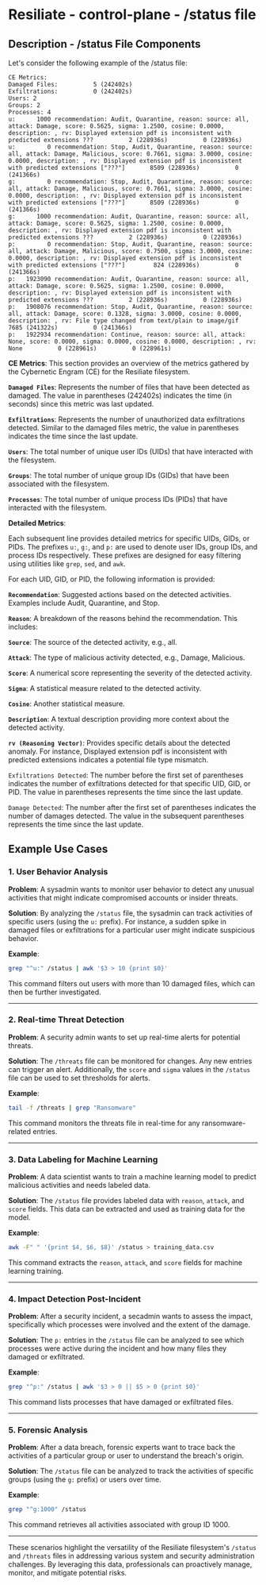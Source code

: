 # Resiliate - control-plane - /status file

## Description - /status File Components

Let's consider the following example of the /status file:

<!-- markdownlint-disable MD013 -->
```console
CE Metrics:
Damaged Files:          5 (242402s)
Exfiltrations:          0 (242402s)
Users: 2
Groups: 2
Processes: 4
u:      1000 recommendation: Audit, Quarantine, reason: source: all, attack: Damage, score: 0.5625, sigma: 1.2500, cosine: 0.0000, description: , rv: Displayed extension pdf is inconsistent with predicted extensions ???          2 (228936s)          0 (228936s)
u:         0 recommendation: Stop, Audit, Quarantine, reason: source: all, attack: Damage, Malicious, score: 0.7661, sigma: 3.0000, cosine: 0.0000, description: , rv: Displayed extension pdf is inconsistent with predicted extensions ["???"]       8509 (228936s)          0 (241366s)
g:         0 recommendation: Stop, Audit, Quarantine, reason: source: all, attack: Damage, Malicious, score: 0.7661, sigma: 3.0000, cosine: 0.0000, description: , rv: Displayed extension pdf is inconsistent with predicted extensions ["???"]       8509 (228936s)          0 (241366s)
g:      1000 recommendation: Audit, Quarantine, reason: source: all, attack: Damage, score: 0.5625, sigma: 1.2500, cosine: 0.0000, description: , rv: Displayed extension pdf is inconsistent with predicted extensions ???          2 (228936s)          0 (228936s)
p:         0 recommendation: Stop, Audit, Quarantine, reason: source: all, attack: Damage, Malicious, score: 0.7500, sigma: 3.0000, cosine: 0.0000, description: , rv: Displayed extension pdf is inconsistent with predicted extensions ["???"]        824 (228936s)          0 (241366s)
p:   1923090 recommendation: Audit, Quarantine, reason: source: all, attack: Damage, score: 0.5625, sigma: 1.2500, cosine: 0.0000, description: , rv: Displayed extension pdf is inconsistent with predicted extensions ???          2 (228936s)          0 (228936s)
p:   1908076 recommendation: Stop, Audit, Quarantine, reason: source: all, attack: Damage, score: 0.1328, sigma: 3.0000, cosine: 0.0000, description: , rv: File type changed from text/plain to image/gif       7685 (241322s)          0 (241366s)
p:   1922934 recommendation: Continue, reason: source: all, attack: None, score: 0.0000, sigma: 0.0000, cosine: 0.0000, description: , rv: None          0 (228961s)          0 (228961s)

```
<!-- markdownlint-enable MD013 -->

**CE Metrics**: This section provides an overview of the metrics
gathered by the Cybernetic Engram (CE) for the Resiliate filesystem.

**`Damaged Files`**: Represents the number of files that have been detected as damaged.
The value in parentheses (242402s) indicates the time (in seconds) since this metric
was last updated.

**`Exfiltrations`**: Represents the number of unauthorized data exfiltrations detected.
Similar to the damaged files metric, the value in parentheses indicates the time
since the last update.

**`Users`**: The total number of unique user IDs (UIDs) that have interacted with
the filesystem.

**`Groups`**: The total number of unique group IDs (GIDs) that have been associated
with the filesystem.

**`Processes`**: The total number of unique process IDs (PIDs) that have interacted
with the filesystem.

**Detailed Metrics**:

Each subsequent line provides detailed metrics for specific UIDs, GIDs, or PIDs.
The prefixes `u:`, `g:`, and `p:` are used to denote user IDs, group IDs, and
process IDs respectively. These prefixes are designed for easy filtering using utilities
like `grep`, `sed`, and `awk`.

For each UID, GID, or PID, the following information is provided:

**`Recommendation`**: Suggested actions based on the detected activities.
Examples include Audit, Quarantine, and Stop.

**`Reason`**: A breakdown of the reasons behind the recommendation. This includes:

**`Source`**: The source of the detected activity, e.g., all.

**`Attack`**: The type of malicious activity detected, e.g., Damage, Malicious.

**`Score`**: A numerical score representing the severity of the detected activity.

**`Sigma`**: A statistical measure related to the detected activity.

**`Cosine`**: Another statistical measure.

**`Description`**: A textual description providing more context about the detected
activity.

**`rv (Reasoning Vector)`**: Provides specific details about the detected anomaly.
For instance, Displayed extension pdf is inconsistent with predicted extensions
indicates a potential file type mismatch.

`Exfiltrations Detected`: The number before the first set of parentheses indicates
the number of exfiltrations detected for that specific UID, GID, or PID. The value
in parentheses represents the time since the last update.

`Damage Detected`: The number after the first set of parentheses indicates the number
of damages detected. The value in the subsequent parentheses represents the time
since the last update.

## Example Use Cases

### 1. **User Behavior Analysis**

**Problem**: A sysadmin wants to monitor user behavior to detect any
unusual activities that might indicate compromised accounts or
insider threats.

**Solution**: By analyzing the `/status` file, the sysadmin can
track activities of specific users (using the `u:` prefix). For
instance, a sudden spike in damaged files or exfiltrations for a
particular user might indicate suspicious behavior.

**Example**:

```bash
grep "^u:" /status | awk '$3 > 10 {print $0}'
```

This command filters out users with more than 10 damaged files,
which can then be further investigated.

---

### 2. **Real-time Threat Detection**

**Problem**: A security admin wants to set up real-time alerts for potential threats.

**Solution**: The `/threats` file can be monitored for changes. Any
new entries can trigger an alert. Additionally, the `score` and
`sigma` values in the `/status` file can be used to set thresholds
for alerts.

**Example**:

```bash
tail -f /threats | grep "Ransomware"
```

This command monitors the threats file in real-time for any ransomware-related entries.

---

### 3. **Data Labeling for Machine Learning**

**Problem**: A data scientist wants to train a machine learning
model to predict malicious activities and needs labeled data.

**Solution**: The `/status` file provides labeled data with
`reason`, `attack`, and `score` fields. This data can be extracted
and used as training data for the model.

**Example**:

```bash
awk -F" " '{print $4, $6, $8}' /status > training_data.csv
```

This command extracts the `reason`, `attack`, and `score` fields for machine learning training.

---

### 4. **Impact Detection Post-Incident**

**Problem**: After a security incident, a secadmin wants to assess
the impact, specifically which processes were involved and the
extent of the damage.

**Solution**: The `p:` entries in the `/status` file can be analyzed
to see which processes were active during the incident and how many
files they damaged or exfiltrated.

**Example**:

```bash
grep "^p:" /status | awk '$3 > 0 || $5 > 0 {print $0}'
```

This command lists processes that have damaged or exfiltrated files.

---

### 5. **Forensic Analysis**

**Problem**: After a data breach, forensic experts want to trace
back the activities of a particular group or user to understand the
breach's origin.

**Solution**: The `/status` file can be analyzed to track the
activities of specific groups (using the `g:` prefix) or users over
time.

**Example**:

```bash
grep "^g:1000" /status
```

This command retrieves all activities associated with group ID 1000.

---

These scenarios highlight the versatility of the Resiliate
filesystem's `/status` and `/threats` files in addressing various
system and security administration challenges. By leveraging this
data, professionals can proactively manage, monitor, and mitigate
potential risks.